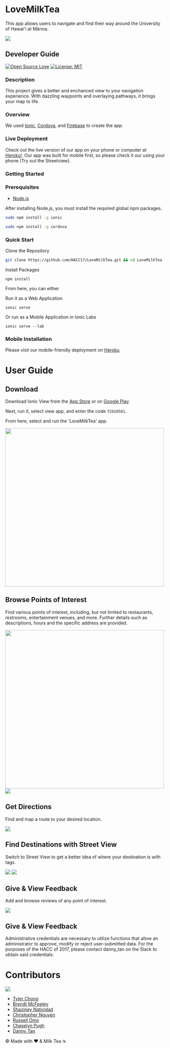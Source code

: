 # LoveMilkTea
This app allows users to navigate and find their way around the University of Hawai'i at Mānoa.

<img src="/img/splash.png" max-width=1000px>

## Developer Guide

[![Open Source Love](https://badges.frapsoft.com/os/v2/open-source.png?v=103)](https://github.com/ellerbrock/open-source-badges/)
[![License: MIT](https://img.shields.io/badge/License-MIT-yellow.svg)](https://opensource.org/licenses/MIT)

### Description
This project gives a better and enchanced view to your navigation experience. With dazzling waypoints and overlaying pathways, it brings your map to life.

### Overview
We used [Ionic](https://ionicframework.com/), [Cordova](https://cordova.apache.org/), and [Firebase](https://firebase.google.com/) to create the app.

### Live Deployment
Check out the live version of our app on your phone or computer at [Heroku!](https://lovemilktea.herokuapp.com). Our app was built for mobile first, so please check it our using your phone (Try out the Streetview).

### Getting Started

### Prerequisites
- [Node.js](https://nodejs.org/en/download/)

After installing Node.js, you must install the required global npm packages.

```bash
sudo npm install -g ionic
```

```bash
sudo npm install -g cordova
```

### Quick Start

Clone the Repository
```bash
git clone https://github.com/HACC17/LoveMilkTea.git && cd LoveMilkTea
```
Install Packages
```
npm install
```

From here, you can either

Run it as a Web Application
```
ionic serve
```
Or run as a Mobile Application in Ionic Labs
```
ionic serve --lab
```

### Mobile Installation

Please visit our mobile-friendly deployment on [Heroku](https://lovemilktea.herokuapp.com)





# User Guide

## Download 

Download Ionic View from the [App Store](https://itunes.apple.com/us/app/ionic-view-test-share-ionic-apps/id1271789931) or on [Google Play](https://play.google.com/store/apps/details?id=com.ionicframework.view).

Next, run it, select view app, and enter the code `f2910581`.

From here, select and run the 'LoveMilkTea' app.

<img src="/img/ionic-login.jpg" width=500px>

## Browse Points of Interest

Find various points of interest, including, but not limited to restaurants, restrooms, entertainment venues, and more.  Further details such as descriptions, hours and the specific address are provided.

<img src="/img/ionic-map.jpg" width=500px>
<img src="/img/paradise-palms-marker_iphone7plussilver_portrait.png">

## Get Directions 
Find and map a route to your desired location.

<img src="/img/paradise-palms-route_iphone7plussilver_portrait.png">

## Find Destinations with Street View
Switch to Street View to get a better idea of where your destination is with tags.

<img src="/img/paradise-palms-street-view_iphone7plussilver_portrait.png">
<img src="/img/qlc-street-view_iphone7plussilver_portrait.png">

## Give & View Feedback
Add and browse reviews of any point of interest.

<img src="/img/paradise-palms-info_iphone7plussilver_portrait.png">

## Give & View Feedback
Administrative credentials are necessary to utilize functions that allow an administrator to approve, modify or reject user-submitted data.  For the purposes of the HACC of 2017, please contact danny_tan on the Slack to obtain said credentials.


# Contributors

<img src="/img/team02.jpg">

* [Tyler Chong](https://github.com/Viltaria)
* [Brendt McFeeley](https://github.com/brendtmcfeeley)
* [Shaziney Natividad](https://github.com/shaziney)
* [Christopher Nguyen](https://github.com/chrisnguyenhi)
* [Russell Omo](https://github.com/russellomo)
* [Chaselyn Pugh](https://github.com/cepugh)
* [Danny Tan](https://github.com/dannytan)


© Made with :heart: & Milk Tea ☕



